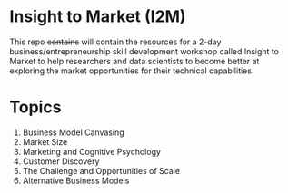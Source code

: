 # Insight to Market (I2M) 

This repo ~~contains~~ will contain the resources for a 2-day business/entrepreneurship skill development workshop called Insight to Market to help researchers and data scientists to become better at exploring the market opportunities for their technical capabilities. 


# Topics 

1. Business Model Canvasing
2. Market Size
3. Marketing and Cognitive Psychology 
4. Customer Discovery 
5. The Challenge and Opportunities of Scale
6. Alternative Business Models


